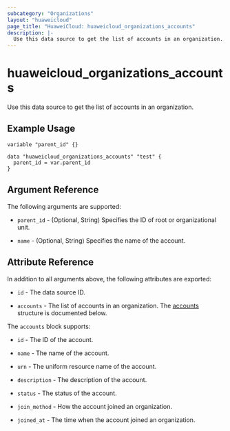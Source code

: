 ```yaml
---
subcategory: "Organizations"
layout: "huaweicloud"
page_title: "HuaweiCloud: huaweicloud_organizations_accounts"
description: |-
  Use this data source to get the list of accounts in an organization.
---
```


# huaweicloud_organizations_accounts

Use this data source to get the list of accounts in an organization.

## Example Usage

```hcl
variable "parent_id" {}

data "huaweicloud_organizations_accounts" "test" {
  parent_id = var.parent_id
}
```

## Argument Reference

The following arguments are supported:

* `parent_id` - (Optional, String) Specifies the ID of root or organizational unit.

* `name` - (Optional, String) Specifies the name of the account.

## Attribute Reference

In addition to all arguments above, the following attributes are exported:

* `id` - The data source ID.

* `accounts` - The list of accounts in an organization.
  The [accounts](#Organizations_Accounts) structure is documented below.

<a name="Organizations_Accounts"></a>
The `accounts` block supports:

* `id` - The ID of the account.

* `name` - The name of the account.

* `urn` - The uniform resource name of the account.

* `description` - The description of the account.

* `status` - The status of the account.

* `join_method` - How the account joined an organization.

* `joined_at` - The time when the account joined an organization.
